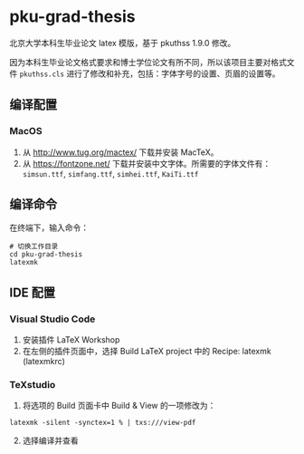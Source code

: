 # pku-grad-thesis

北京大学本科生毕业论文 latex 模版，基于 pkuthss 1.9.0 修改。

因为本科生毕业论文格式要求和博士学位论文有所不同，所以该项目主要对格式文件 `pkuthss.cls` 进行了修改和补充，包括：字体字号的设置、页眉的设置等。

## 编译配置

### MacOS

1. 从 http://www.tug.org/mactex/ 下载并安装 MacTeX。
2. 从 https://fontzone.net/ 下载并安装中文字体。所需要的字体文件有：`simsun.ttf`, `simfang.ttf`, `simhei.ttf`, `KaiTi.ttf`

## 编译命令

在终端下，输入命令：

```shell
# 切换工作目录
cd pku-grad-thesis
latexmk
```

## IDE 配置

### Visual Studio Code

1. 安装插件 LaTeX Workshop
2. 在左侧的插件页面中，选择 Build LaTeX project 中的 Recipe: latexmk (latexmkrc)

### TeXstudio

1. 将选项的 Build 页面卡中 Build & View 的一项修改为：

```
latexmk -silent -synctex=1 % | txs:///view-pdf
```

2. 选择编译并查看
